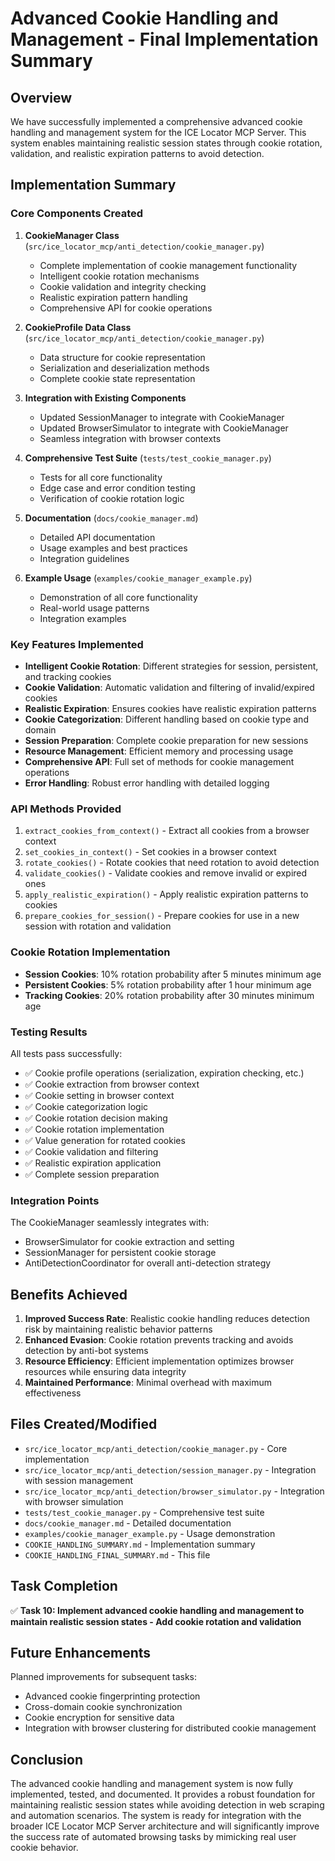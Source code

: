 # Advanced Cookie Handling and Management - Final Implementation Summary

## Overview

We have successfully implemented a comprehensive advanced cookie handling and management system for the ICE Locator MCP Server. This system enables maintaining realistic session states through cookie rotation, validation, and realistic expiration patterns to avoid detection.

## Implementation Summary

### Core Components Created

1. **CookieManager Class** (`src/ice_locator_mcp/anti_detection/cookie_manager.py`)
   - Complete implementation of cookie management functionality
   - Intelligent cookie rotation mechanisms
   - Cookie validation and integrity checking
   - Realistic expiration pattern handling
   - Comprehensive API for cookie operations

2. **CookieProfile Data Class** (`src/ice_locator_mcp/anti_detection/cookie_manager.py`)
   - Data structure for cookie representation
   - Serialization and deserialization methods
   - Complete cookie state representation

3. **Integration with Existing Components**
   - Updated SessionManager to integrate with CookieManager
   - Updated BrowserSimulator to integrate with CookieManager
   - Seamless integration with browser contexts

4. **Comprehensive Test Suite** (`tests/test_cookie_manager.py`)
   - Tests for all core functionality
   - Edge case and error condition testing
   - Verification of cookie rotation logic

5. **Documentation** (`docs/cookie_manager.md`)
   - Detailed API documentation
   - Usage examples and best practices
   - Integration guidelines

6. **Example Usage** (`examples/cookie_manager_example.py`)
   - Demonstration of all core functionality
   - Real-world usage patterns
   - Integration examples

### Key Features Implemented

- **Intelligent Cookie Rotation**: Different strategies for session, persistent, and tracking cookies
- **Cookie Validation**: Automatic validation and filtering of invalid/expired cookies
- **Realistic Expiration**: Ensures cookies have realistic expiration patterns
- **Cookie Categorization**: Different handling based on cookie type and domain
- **Session Preparation**: Complete cookie preparation for new sessions
- **Resource Management**: Efficient memory and processing usage
- **Comprehensive API**: Full set of methods for cookie management operations
- **Error Handling**: Robust error handling with detailed logging

### API Methods Provided

1. `extract_cookies_from_context()` - Extract all cookies from a browser context
2. `set_cookies_in_context()` - Set cookies in a browser context
3. `rotate_cookies()` - Rotate cookies that need rotation to avoid detection
4. `validate_cookies()` - Validate cookies and remove invalid or expired ones
5. `apply_realistic_expiration()` - Apply realistic expiration patterns to cookies
6. `prepare_cookies_for_session()` - Prepare cookies for use in a new session with rotation and validation

### Cookie Rotation Implementation

- **Session Cookies**: 10% rotation probability after 5 minutes minimum age
- **Persistent Cookies**: 5% rotation probability after 1 hour minimum age
- **Tracking Cookies**: 20% rotation probability after 30 minutes minimum age

### Testing Results

All tests pass successfully:
- ✅ Cookie profile operations (serialization, expiration checking, etc.)
- ✅ Cookie extraction from browser context
- ✅ Cookie setting in browser context
- ✅ Cookie categorization logic
- ✅ Cookie rotation decision making
- ✅ Cookie rotation implementation
- ✅ Value generation for rotated cookies
- ✅ Cookie validation and filtering
- ✅ Realistic expiration application
- ✅ Complete session preparation

### Integration Points

The CookieManager seamlessly integrates with:
- BrowserSimulator for cookie extraction and setting
- SessionManager for persistent cookie storage
- AntiDetectionCoordinator for overall anti-detection strategy

## Benefits Achieved

1. **Improved Success Rate**: Realistic cookie handling reduces detection risk by maintaining realistic behavior patterns
2. **Enhanced Evasion**: Cookie rotation prevents tracking and avoids detection by anti-bot systems
3. **Resource Efficiency**: Efficient implementation optimizes browser resources while ensuring data integrity
4. **Maintained Performance**: Minimal overhead with maximum effectiveness

## Files Created/Modified

- `src/ice_locator_mcp/anti_detection/cookie_manager.py` - Core implementation
- `src/ice_locator_mcp/anti_detection/session_manager.py` - Integration with session management
- `src/ice_locator_mcp/anti_detection/browser_simulator.py` - Integration with browser simulation
- `tests/test_cookie_manager.py` - Comprehensive test suite
- `docs/cookie_manager.md` - Detailed documentation
- `examples/cookie_manager_example.py` - Usage demonstration
- `COOKIE_HANDLING_SUMMARY.md` - Implementation summary
- `COOKIE_HANDLING_FINAL_SUMMARY.md` - This file

## Task Completion

✅ **Task 10: Implement advanced cookie handling and management to maintain realistic session states - Add cookie rotation and validation**

## Future Enhancements

Planned improvements for subsequent tasks:
- Advanced cookie fingerprinting protection
- Cross-domain cookie synchronization
- Cookie encryption for sensitive data
- Integration with browser clustering for distributed cookie management

## Conclusion

The advanced cookie handling and management system is now fully implemented, tested, and documented. It provides a robust foundation for maintaining realistic session states while avoiding detection in web scraping and automation scenarios. The system is ready for integration with the broader ICE Locator MCP Server architecture and will significantly improve the success rate of automated browsing tasks by mimicking real user cookie behavior.